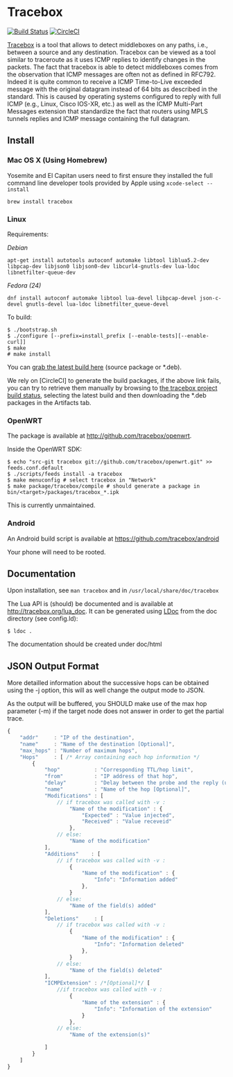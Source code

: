# Tracebox

[![Build Status](https://travis-ci.org/tracebox/tracebox.png?branch=master)](https://travis-ci.org/tracebox/tracebox) [![CircleCI](https://circleci.com/gh/tracebox/tracebox.svg?style=svg)](https://circleci.com/gh/tracebox/tracebox)

[Tracebox](http://www.tracebox.org) is a tool that allows to detect middleboxes on any paths, i.e., between a source and any destination. Tracebox can be viewed as a tool similar to traceroute as it uses ICMP replies to identify changes in the packets. The fact that tracebox is able to detect middleboxes comes from the observation that ICMP messages are often not as defined in RFC792. Indeed it is quite common to receive a ICMP Time-to-Live exceeded message with the original datagram instead of 64 bits as described in the standard. This is caused by operating systems configured to reply with full ICMP (e.g., Linux, Cisco IOS-XR, etc.) as well as the ICMP Multi-Part Messages extension that standardize the fact that routers using MPLS tunnels replies and ICMP message containing the full datagram.

## Install

### Mac OS X (Using Homebrew)

Yosemite and El Capitan users need to first ensure they installed the full command line developer tools provided by Apple using `xcode-select --install`

    brew install tracebox

### Linux

Requirements: 

*Debian*

    apt-get install autotools autoconf automake libtool liblua5.2-dev libpcap-dev libjson0 libjson0-dev libcurl4-gnutls-dev lua-ldoc libnetfilter-queue-dev

*Fedora (24)*

    dnf install autoconf automake libtool lua-devel libpcap-devel json-c-devel gnutls-devel lua-ldoc libnetfilter_queue-devel

To build:

    $ ./bootstrap.sh
    $ ./configure [--prefix=install_prefix [--enable-tests][--enable-curl]]
    $ make
    # make install

You can [grab the latest build here](https://circleci-tkn.rhcloud.com/api/v1/project/tracebox/tracebox/tree/master/latest/artifacts/tracebox_latest_amd64.deb) (source package or *.deb).

We rely on [CircleCI] to generate the build packages, if the above link fails,
you can try to retrieve them manually by browsing to [the tracebox project
build status](https://circleci.com/gh/tracebox/tracebox),
selecting the latest build and then downloading the *.deb packages in the Artifacts tab.

### OpenWRT

The package is available at http://github.com/tracebox/openwrt.

Inside the OpenWRT SDK:

    $ echo "src-git tracebox git://github.com/tracebox/openwrt.git" >> feeds.conf.default
    $ ./scripts/feeds install -a tracebox
    $ make menuconfig # select tracebox in "Network"
    $ make package/tracebox/compile # should generate a package in bin/<target>/packages/tracebox_*.ipk

This is currently unmaintained.

### Android

An Android build script is available at https://github.com/tracebox/android

Your phone will need to be rooted.

## Documentation

Upon installation, see `man tracebox` and in `/usr/local/share/doc/tracebox`

The Lua API is (should) be documented and is available at http://tracebox.org/lua_doc.
It can be generated using [LDoc](https://github.com/stevedonovan/LDoc) from the doc directory (see config.ld):

    $ ldoc .

The documentation should be created under doc/html

## JSON Output Format

More detailled information about the successive hops can be obtained using the -j option,
this will as well change the output mode to JSON.

As the output will be buffered, you SHOULD make use of the max hop parameter
(-m) if the target node does not answer in order to get the partial trace.

```javascript
{
    "addr"     : "IP of the destination",
    "name"     : "Name of the destination [Optional]",
    "max_hops" : "Number of maximum hops",
    "Hops"     : [ /* Array containing each hop information */
        {
            "hop"           : "Corresponding TTL/hop limit",
            "from"          : "IP address of that hop",
            "delay"         : "Delay between the probe and the reply (usec)",
            "name"          : "Name of the hop [Optional]",
            "Modifications" : [
                // if tracebox was called with -v :
                    "Name of the modification" : {
                        "Expected" : "Value injected",
                        "Received" : "Value receveid"
                    },
                // else:
                    "Name of the modification"
            ],
            "Additions"    : [
                // if tracebox was called with -v :
                    {
                        "Name of the modification" : {
                            "Info": "Information added"
                        },
                    }
                // else:
                    "Name of the field(s) added"
            ],
            "Deletions"     : [
                // if tracebox was called with -v :
                    {
                        "Name of the modification" : {
                            "Info": "Information deleted"
                        },
                    }
                // else:
                    "Name of the field(s) deleted"
            ],
            "ICMPExtension" : /*[Optional]*/ [
                //if tracebox was called with -v :
                    {
                        "Name of the extension" : {
                            "Info": "Information of the extension"
                        }
                    },
                // else:
                    "Name of the extension(s)"

            ]
        }
    ]
}
```
